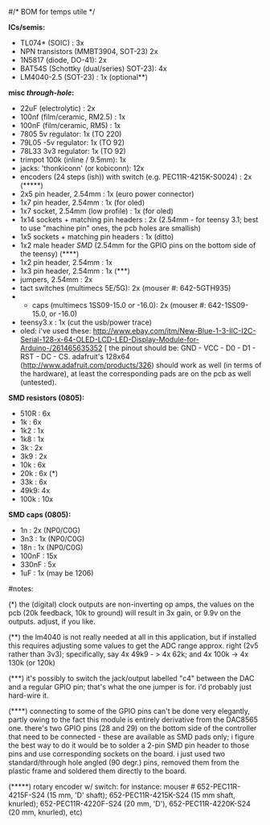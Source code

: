 #/* BOM for temps utile */


**ICs/semis:**

- TL074* (SOIC) : 3x  
- NPN transistors (MMBT3904, SOT-23) 2x
- 1N5817 (diode, DO-41): 2x
- BAT54S (Schottky (dual/series) SOT-23): 4x
- LM4040-2.5 (SOT-23) : 1x (optional**)

**misc *through-hole*:**

- 22uF  (electrolytic) : 2x
- 100nf (film/ceramic, RM2.5) : 1x
- 100nF (film/ceramic, RM5)   : 1x
- 7805 5v regulator: 1x (TO 220)
- 79L05 -5v regulator: 1x (TO 92)
- 78L33 3v3 regulator: 1x (TO 92)
- trimpot 100k (inline / 9.5mm): 1x
- jacks: 'thonkiconn' (or kobiconn): 12x
- encoders (24 steps (ish)) with switch (e.g. PEC11R-4215K-S0024) : 2x (*****)
- 2x5 pin header, 2.54mm : 1x (euro power connector)
- 1x7 pin header, 2.54mm : 1x (for oled)
- 1x7 socket, 2.54mm (low profile) : 1x (for oled)
- 1x14 sockets + matching pin headers  : 2x (2.54mm - for teensy 3.1; best to use "machine pin" ones, the pcb holes are smallish)
- 1x5 sockets + matching pin headers  : 1x (ditto)
- 1x2 male header *SMD* (2.54mm for the GPIO pins on the bottom side of the teensy) (****)
- 1x2 pin header, 2.54mm : 1x
- 1x3 pin header, 2.54mm : 1x (***)
- jumpers, 2.54mm : 2x
- tact switches (multimecs 5E/5G): 2x (mouser #: 642-5GTH935)
- + caps (multimecs 1SS09-15.0 or -16.0): 2x (mouser #: 642-1SS09-15.0, or -16.0)
- teensy3.x : 1x (cut the usb/power trace)
- oled: i've used these: http://www.ebay.com/itm/New-Blue-1-3-IIC-I2C-Serial-128-x-64-OLED-LCD-LED-Display-Module-for-Arduino-/261465635352 [ the pinout should be: GND - VCC - D0 - D1 - RST - DC - CS. adafruit's 128x64 (http://www.adafruit.com/products/326) should work as well (in terms of the hardware), at least the corresponding pads are on the pcb as well (untested).

**SMD resistors (0805):**

- 510R :         6x 
-  1k  :         6x
- 1k2  :         1x
- 1k8  :         1x
- 3k   :         2x
- 3k9  :         2x
- 10k  :         6x
- 20k  :         6x (*) 
- 33k :          6x 
- 49k9:          4x
- 100k :         10x

**SMD caps (0805):**

- 1n    : 2x (NP0/C0G)
- 3n3   : 1x (NP0/C0G)
- 18n   : 1x (NP0/C0G)
- 100nF : 15x  
- 330nF : 5x 
- 1uF   : 1x (may be 1206)


#notes:

(*) the (digital) clock outputs are non-inverting op amps, the values on the pcb (20k feedback, 10k to ground) will result in 3x gain, or 9.9v on the outputs. adjust, if you like.

(**) the lm4040 is not really needed at all in this application, but if installed this requires adjusting some values to get the ADC range approx. right (2v5 rather than 3v3); specifically, say 4x 49k9 - > 4x 62k; and 4x 100k -> 4x 130k (or 120k)
 
(***) it's possibly to switch the jack/output labelled "c4" between the DAC and a regular GPIO pin; that's what the one jumper is for. i'd probably just hard-wire it.

(****) connecting to some of the GPIO pins can't be done very elegantly, partly owing to the fact this module is entirely derivative from the DAC8565 one. there's two GPIO pins (28 and 29) on the bottom side of the controller that need to be connected - these are available as SMD pads only; i figure the best way to do it would be to solder a 2-pin SMD pin header to those pins and use corresponding sockets on the board. i just used two standard/through hole angled (90 degr.) pins, removed them from the plastic frame and soldered them directly to the board.

(*****) rotary encoder w/ switch: for instance: mouser # 652-PEC11R-4215F-S24 (15 mm, 'D' shaft); 652-PEC11R-4215K-S24 (15 mm shaft, knurled); 652-PEC11R-4220F-S24 (20 mm, 'D'), 652-PEC11R-4220K-S24 (20 mm, knurled), etc)







